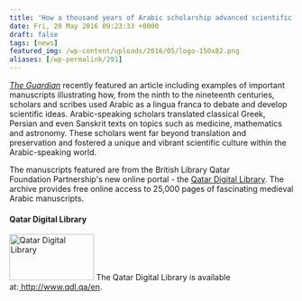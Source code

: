 ```yaml
---
title: 'How a thousand years of Arabic scholarship advanced scientific debate'
date: Fri, 20 May 2016 09:23:33 +0000
draft: false
tags: [news]
featured_img: /wp-content/uploads/2016/05/logo-150x82.png
aliases: [/wp-permalink/291]
---
```


<div class="entry-post"><em><a href="http://www.theguardian.com/higher-education-network/blog/gallery/2014/oct/23/-sp-the-importance-of-arabic-contributions-to-science-over-time-in-pictures?CMP=share_btn_tw">The Guardian</a></em> recently featured an article including examples of important manuscripts illustrating how, from the ninth to the nineteenth centuries, scholars and scribes used Arabic as a lingua franca to debate and develop scientific ideas. Arabic-speaking scholars translated classical Greek, Persian and even Sanskrit texts on topics such as medicine, mathematics and astronomy. These scholars went far beyond translation and preservation and fostered a unique and vibrant scientific culture within the Arabic-speaking world.

The manuscripts featured are from the British Library Qatar Foundation Partnership's new online portal - the <a href="http://www.qdl.qa/en">Qatar Digital Library</a>. The archive provides free online access to 25,000 pages of fascinating medieval Arabic manuscripts.
<h4>Qatar Digital Library</h4>
<img class="alignleft size-thumbnail wp-image-289" src="/wp-content/uploads/2016/05/logo-150x82.png" alt="Qatar Digital Library" width="150" height="82" /> The Qatar Digital Library is available at:<a href="http://www.qdl.qa/en"> http://www.qdl.qa/en</a>.</div>